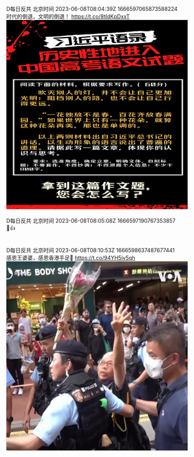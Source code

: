 D每日反共 北京时间 2023-06-08T08:04:39Z 1666597065873588224<br>时代的倒退，文明的倒退！ https://t.co/8tIdKpDxxT<br><img src='/temp/image/2023/t-Month-6/1666597065873588224_0.jpg' width='480' height='500'><br><br>D每日反共 北京时间 2023-06-08T08:05:08Z 1666597190767353857<br>💯👍<br><br><br>D每日反共 北京时间 2023-06-08T08:10:53Z 1666598637487677441<br>感恩王婆婆，感恩香港手足🙏 https://t.co/94YH5iv5qh<br><img src='/temp/video/2023/t-Month-6/r-Day-08/FHtxWIgJMI3yoLO/1666598637487677441_0.jpg' width='480' height='500'><br><br>